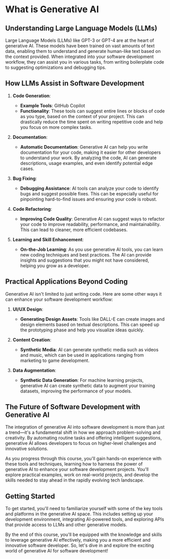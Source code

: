 # What is Generative AI

## Understanding Large Language Models (LLMs)

Large Language Models (LLMs) like GPT-3 or GPT-4 are at the heart of generative AI. These models have been trained on vast amounts of text data, enabling them to understand and generate human-like text based on the context provided. When integrated into your software development workflow, they can assist you in various tasks, from writing boilerplate code to suggesting optimizations and debugging tips.

## How LLMs Assist in Software Development

1. **Code Generation**:

   - **Example Tools**: GitHub Copilot
   - **Functionality**: These tools can suggest entire lines or blocks of code as you type, based on the context of your project. This can drastically reduce the time spent on writing repetitive code and help you focus on more complex tasks.

1. **Documentation**:

   - **Automatic Documentation**: Generative AI can help you write documentation for your code, making it easier for other developers to understand your work. By analyzing the code, AI can generate descriptions, usage examples, and even identify potential edge cases.

1. **Bug Fixing**:

   - **Debugging Assistance**: AI tools can analyze your code to identify bugs and suggest possible fixes. This can be especially useful for pinpointing hard-to-find issues and ensuring your code is robust.

1. **Code Refactoring**:

   - **Improving Code Quality**: Generative AI can suggest ways to refactor your code to improve readability, performance, and maintainability. This can lead to cleaner, more efficient codebases.

1. **Learning and Skill Enhancement**:

   - **On-the-Job Learning**: As you use generative AI tools, you can learn new coding techniques and best practices. The AI can provide insights and suggestions that you might not have considered, helping you grow as a developer.

## Practical Applications Beyond Coding

Generative AI isn't limited to just writing code. Here are some other ways it can enhance your software development workflow:

1. **UI/UX Design**:

   - **Generating Design Assets**: Tools like DALL-E can create images and design elements based on textual descriptions. This can speed up the prototyping phase and help you visualize ideas quickly.

1. **Content Creation**:

   - **Synthetic Media**: AI can generate synthetic media such as videos and music, which can be used in applications ranging from marketing to game development.

1. **Data Augmentation**:

   - **Synthetic Data Generation**: For machine learning projects, generative AI can create synthetic data to augment your training datasets, improving the performance of your models.

## The Future of Software Development with Generative AI

The integration of generative AI into software development is more than just a trend—it's a fundamental shift in how we approach problem-solving and creativity. By automating routine tasks and offering intelligent suggestions, generative AI allows developers to focus on higher-level challenges and innovative solutions.

As you progress through this course, you'll gain hands-on experience with these tools and techniques, learning how to harness the power of generative AI to enhance your software development projects. You'll explore practical examples, work on real-world projects, and develop the skills needed to stay ahead in the rapidly evolving tech landscape.

## Getting Started

To get started, you'll need to familiarize yourself with some of the key tools and platforms in the generative AI space. This includes setting up your development environment, integrating AI-powered tools, and exploring APIs that provide access to LLMs and other generative models.

By the end of this course, you'll be equipped with the knowledge and skills to leverage generative AI effectively, making you a more efficient and innovative software developer. So, let's dive in and explore the exciting world of generative AI for software development!
